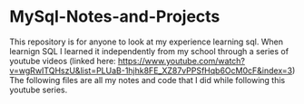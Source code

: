 # MySql-Notes-and-Projects
This repository is for anyone to look at my experience learning sql. 
When learnign SQL I learned it independently from my school through a series of youtube videos (linked here: https://www.youtube.com/watch?v=wgRwITQHszU&list=PLUaB-1hjhk8FE_XZ87vPPSfHqb6OcM0cF&index=3)
The following files are all my notes and code that I did while following this youtube series. 
